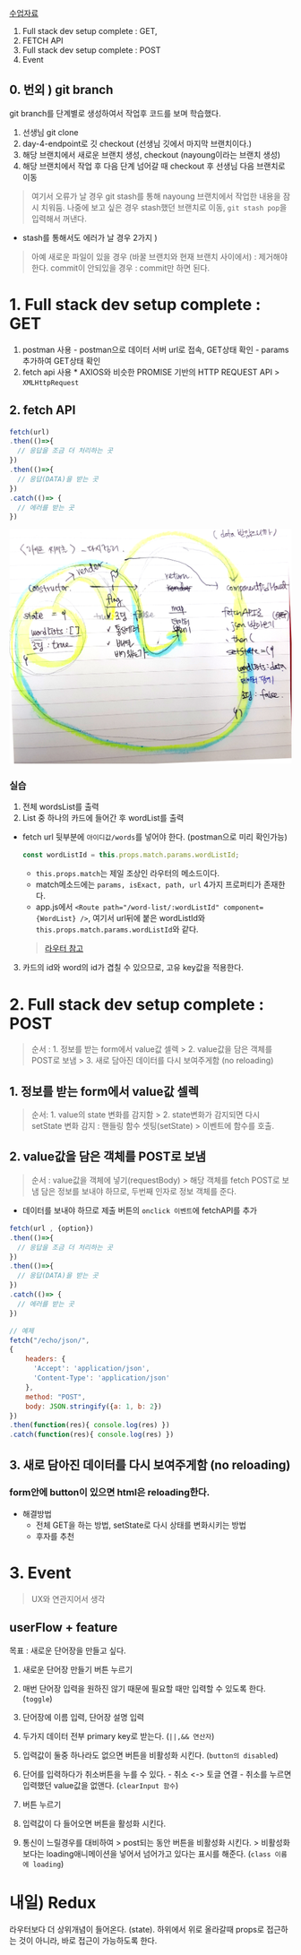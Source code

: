 [수업자료](http://slides.com/sohpaul/introduction-to-react#/)
1. Full stack dev setup complete : GET, 
  1. FETCH API
2. Full stack dev setup complete : POST
3. Event

## 0. 번외 ) git branch
git branch를 단계별로 생성하여서 작업후 코드를 보며 학습했다.
1. 선생님 git clone
2. day-4-endpoint로 깃 checkout (선생님 깃에서 마지막 브랜치이다.)
3. 해당 브랜치에서 새로운 브랜치 생성, checkout (nayoung이라는 브랜치 생성)
4. 해당 브랜치에서 작업 후 다음 단계 넘어갈 때 checkout 후 선생님 다음 브랜치로 이동
> 여기서 오류가 날 경우 git stash를 통해 nayoung 브랜치에서 작업한 내용을 잠시 치워둠.
> 나중에 보고 싶은 경우 stash했던 브랜치로 이동, `git stash pop`을 입력해서 꺼낸다.

* stash를 통해서도 에러가 날 경우 2가지 ) 
 > 아예 새로운 파일이 있을 경우 (바꿀 브랜치와 현재 브랜치 사이에서) : 제거해야한다.
 > commit이 안되있을 경우 : commit만 하면 된다.


# 1. Full stack dev setup complete : GET
  1. postman 사용
    - postman으로 데이터 서버 url로 접속, GET상태 확인
    - params 추가하여 GET상태 확인
  2. fetch api 사용
    * AXIOS와 비슷한 PROMISE 기반의 HTTP REQUEST API
    > `XMLHttpRequest` 

## 2. fetch API
```js
fetch(url)
.then(()=>{
  // 응답을 조금 더 처리하는 곳
})
.then(()=>{
  // 응답(DATA)을 받는 곳
})
.catch(()=> {
  // 에러를 받는 곳
})
```
<img src ="./img/fetchApi_lifeCycle.png">

### 실습
1. 전체 wordsList를 출력
2. List 중 하나의 카드에 들어간 후 wordList를 출력
  - fetch url 뒷부분에 `아이디값/words`를 넣어야 한다. (postman으로 미리 확인가능)
    ```js
    const wordListId = this.props.match.params.wordListId;
    ```
    - `this.props.match`는 제일 조상인 라우터의 메소드이다. 
    - match메소드에는 `params, isExact, path, url` 4가지 프로퍼티가 존재한다. 
    - app.js에서 `<Route path="/word-list/:wordListId" component={WordList} />`, 여기서 url뒤에 붙은 wordListId와 `this.props.match.params.wordListId`와 같다.
    > [라우터 참고](https://reacttraining.com/react-router/web/api/match)
3. 카드의 id와 word의 id가 겹칠 수 있으므로, 고유 key값을 적용한다.  



# 2. Full stack dev setup complete : POST
> 순서 : 1. 정보를 받는 form에서 value값 셀렉 > 2. value값을 담은 객체를 POST로 보냄 > 3. 새로 담아진 데이터를 다시 보여주게함 (no reloading)

## 1. 정보를 받는 form에서 value값 셀렉 
> 순서: 1. value의 state 변화를 감지함 > 2. state변화가 감지되면 다시 setState
> 변화 감지 : 핸들링 함수 셋팅(setState) > 이벤트에 함수를 호출.


## 2. value값을 담은 객체를 POST로 보냄 
> 순서 : value값을 객체에 넣기(requestBody) > 해당 객체를 fetch POST로 보냄
담은 정보를 보내야 하므로, 두번째 인자로 정보 객체를 준다.
- 데이터를 보내야 하므로 제출 버튼의 `onclick 이벤트`에 fetchAPI를 추가
```js
fetch(url , {option})
.then(()=>{
  // 응답을 조금 더 처리하는 곳
})
.then(()=>{
  // 응답(DATA)을 받는 곳
})
.catch(()=> {
  // 에러를 받는 곳
})
```
```js
// 예제
fetch("/echo/json/",
{
    headers: {
      'Accept': 'application/json',
      'Content-Type': 'application/json'
    },
    method: "POST",
    body: JSON.stringify({a: 1, b: 2})
})
.then(function(res){ console.log(res) })
.catch(function(res){ console.log(res) })
```

## 3. 새로 담아진 데이터를 다시 보여주게함 (no reloading)
### form안에 button이 있으면 html은 reloading한다.
- 해결방법
  - 전체 GET을 하는 방법, setState로 다시 상태를 변화시키는 방법
  - 후자를 추천



# 3. Event
> UX와 연관지어서 생각
## userFlow + feature
목표 :  새로운 단어장을 만들고 싶다.
1. 새로운 단어장 만들기 버튼 누르기
  1. 매번 단어장 입력을 원하진 않기 때문에 필요할 때만 입력할 수 있도록 한다. (`toggle`)

2. 단어장에 이름 입력, 단어장 설명 입력
  1. 두가지 데이터 전부 primary key로 받는다. (`||,&& 연산자`)
  2. 입력값이 둘중 하나라도 없으면 버튼을 비활성화 시킨다. (`button의 disabled`)
  3. 단어를 입력하다가 취소버튼을 누를 수 있다. 
    - 취소 <-> 토글 연결 
    - 취소를 누르면 입력했던 value값을 없앤다. (`clearInput 함수`)

3. 버튼 누르기
  1. 입력값이 다 들어오면 버튼을 활성화 시킨다. 
  2. 통신이 느릴경우를 대비하여 > post되는 동안 버튼을 비활성화 시킨다. > 비활성화 보다는 loading애니메이션을 넣어서 넘어가고 있다는 표시를 해준다. (`class 이름에 loading`)

# 내일) Redux
라우터보다 더 상위개념이 들어온다. (state). 하위에서 위로 올라갈때 props로 접근하는 것이 아니라, 바로 접근이 가능하도록 한다.

